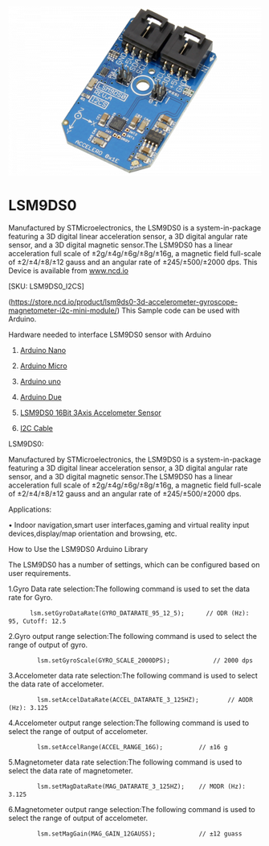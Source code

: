 
[![LSM9DS0](LSM9DS0_I2C.png)](https://store.ncd.io/product/lsm9ds0-3d-accelerometer-gyroscope-magnetometer-i2c-mini-module/)

# LSM9DS0

Manufactured by STMicroelectronics, the LSM9DS0 is a system-in-package featuring a 3D digital linear acceleration sensor, a 3D digital angular rate sensor, and a 3D digital magnetic sensor.The LSM9DS0 has a linear acceleration full scale of ±2g/±4g/±6g/±8g/±16g, a magnetic field full-scale of ±2/±4/±8/±12 gauss and an angular rate of ±245/±500/±2000 dps.
This Device is available from www.ncd.io 

[SKU: LSM9DS0_I2CS]

(https://store.ncd.io/product/lsm9ds0-3d-accelerometer-gyroscope-magnetometer-i2c-mini-module/)
This Sample code can be used with Arduino.

Hardware needed to interface LSM9DS0 sensor with Arduino

1. <a href="https://store.ncd.io/product/i2c-shield-for-arduino-nano/">Arduino Nano</a>

2. <a href="https://store.ncd.io/product/i2c-shield-for-arduino-micro-with-i2c-expansion-port/">Arduino Micro</a>

3. <a href="https://store.ncd.io/product/i2c-shield-for-arduino-uno/">Arduino uno</a>

4. <a href="https://store.ncd.io/product/dual-i2c-shield-for-arduino-due-with-modular-communications-interface/">Arduino Due</a>

5. <a href="https://store.ncd.io/product/lsm9ds0-3d-accelerometer-gyroscope-magnetometer-i2c-mini-module/">LSM9DS0 16Bit 3Axis Accelometer Sensor</a>

6. <a href="https://store.ncd.io/product/i%C2%B2c-cable/">I2C Cable</a>

LSM9DS0:

Manufactured by STMicroelectronics, the LSM9DS0 is a system-in-package featuring a 3D digital linear acceleration sensor, a 3D digital angular rate sensor, and a 3D digital magnetic sensor.The LSM9DS0 has a linear acceleration full scale of ±2g/±4g/±6g/±8g/±16g, a magnetic field full-scale of ±2/±4/±8/±12 gauss and an angular rate of ±245/±500/±2000 dps.

Applications:

• Indoor navigation,smart user interfaces,gaming and virtual reality input devices,display/map orientation and browsing, etc.

How to Use the LSM9DS0 Arduino Library

The LSM9DS0 has a number of settings, which can be configured based on user requirements.
          
1.Gyro Data rate selection:The following command is used to set the data rate for Gyro.

          lsm.setGyroDataRate(GYRO_DATARATE_95_12_5);      // ODR (Hz): 95, Cutoff: 12.5
            
2.Gyro output range selection:The following command is used to select the range of output of gyro.

            lsm.setGyroScale(GYRO_SCALE_2000DPS);            // 2000 dps
            
3.Accelometer data rate selection:The following command is used to select the data rate of accelometer.            
            
            lsm.setAccelDataRate(ACCEL_DATARATE_3_125HZ);        // AODR (Hz): 3.125
            
4.Accelometer output range selection:The following command is used to select the range of output of accelometer.
            
            lsm.setAccelRange(ACCEL_RANGE_16G);          // ±16 g

5.Magnetometer data rate selection:The following command is used to select the data rate of magnetometer.          
            
            lsm.setMagDataRate(MAG_DATARATE_3_125HZ);    // MODR (Hz): 3.125
            
6.Magnetometer output range selection:The following command is used to select the range of output of accelometer.
            
            lsm.setMagGain(MAG_GAIN_12GAUSS);            // ±12 guass
           
